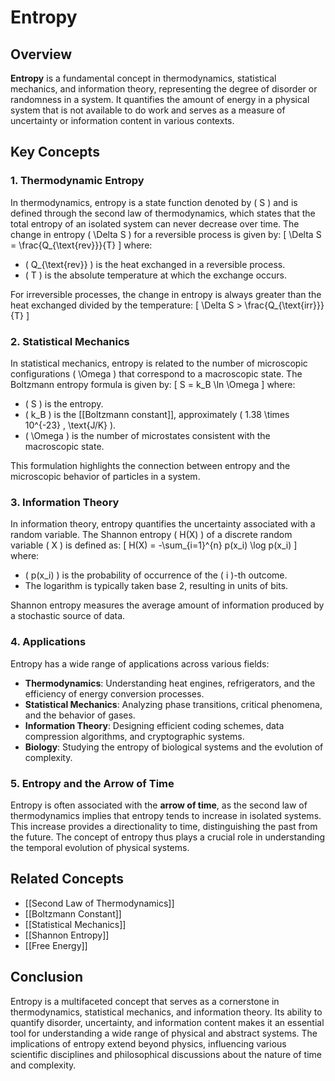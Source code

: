 
# Entropy

## Overview
**Entropy** is a fundamental concept in thermodynamics, statistical mechanics, and information theory, representing the degree of disorder or randomness in a system. It quantifies the amount of energy in a physical system that is not available to do work and serves as a measure of uncertainty or information content in various contexts.

## Key Concepts

### 1. Thermodynamic Entropy
In thermodynamics, entropy is a state function denoted by \( S \) and is defined through the second law of thermodynamics, which states that the total entropy of an isolated system can never decrease over time. The change in entropy \( \Delta S \) for a reversible process is given by:
\[
\Delta S = \frac{Q_{\text{rev}}}{T}
\]
where:
- \( Q_{\text{rev}} \) is the heat exchanged in a reversible process.
- \( T \) is the absolute temperature at which the exchange occurs.

For irreversible processes, the change in entropy is always greater than the heat exchanged divided by the temperature:
\[
\Delta S > \frac{Q_{\text{irr}}}{T}
\]

### 2. Statistical Mechanics
In statistical mechanics, entropy is related to the number of microscopic configurations \( \Omega \) that correspond to a macroscopic state. The Boltzmann entropy formula is given by:
\[
S = k_B \ln \Omega
\]
where:
- \( S \) is the entropy.
- \( k_B \) is the [[Boltzmann constant]], approximately \( 1.38 \times 10^{-23} \, \text{J/K} \).
- \( \Omega \) is the number of microstates consistent with the macroscopic state.

This formulation highlights the connection between entropy and the microscopic behavior of particles in a system.

### 3. Information Theory
In information theory, entropy quantifies the uncertainty associated with a random variable. The Shannon entropy \( H(X) \) of a discrete random variable \( X \) is defined as:
\[
H(X) = -\sum_{i=1}^{n} p(x_i) \log p(x_i)
\]
where:
- \( p(x_i) \) is the probability of occurrence of the \( i \)-th outcome.
- The logarithm is typically taken base 2, resulting in units of bits.

Shannon entropy measures the average amount of information produced by a stochastic source of data.

### 4. Applications
Entropy has a wide range of applications across various fields:
- **Thermodynamics**: Understanding heat engines, refrigerators, and the efficiency of energy conversion processes.
- **Statistical Mechanics**: Analyzing phase transitions, critical phenomena, and the behavior of gases.
- **Information Theory**: Designing efficient coding schemes, data compression algorithms, and cryptographic systems.
- **Biology**: Studying the entropy of biological systems and the evolution of complexity.

### 5. Entropy and the Arrow of Time
Entropy is often associated with the **arrow of time**, as the second law of thermodynamics implies that entropy tends to increase in isolated systems. This increase provides a directionality to time, distinguishing the past from the future. The concept of entropy thus plays a crucial role in understanding the temporal evolution of physical systems.

## Related Concepts
- [[Second Law of Thermodynamics]]
- [[Boltzmann Constant]]
- [[Statistical Mechanics]]
- [[Shannon Entropy]]
- [[Free Energy]]

## Conclusion
Entropy is a multifaceted concept that serves as a cornerstone in thermodynamics, statistical mechanics, and information theory. Its ability to quantify disorder, uncertainty, and information content makes it an essential tool for understanding a wide range of physical and abstract systems. The implications of entropy extend beyond physics, influencing various scientific disciplines and philosophical discussions about the nature of time and complexity.

